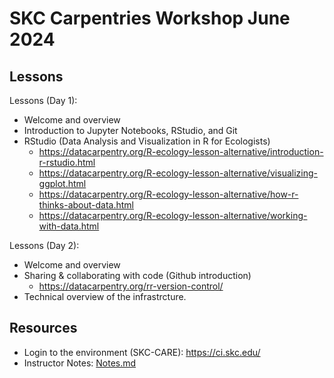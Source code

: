 # SKC Carpentries Workshop June 2024

## Lessons

Lessons (Day 1):

  * Welcome and overview
  * Introduction to Jupyter Notebooks, RStudio, and Git
  * RStudio (Data Analysis and Visualization in R for Ecologists)
    * https://datacarpentry.org/R-ecology-lesson-alternative/introduction-r-rstudio.html
    * https://datacarpentry.org/R-ecology-lesson-alternative/visualizing-ggplot.html
    * https://datacarpentry.org/R-ecology-lesson-alternative/how-r-thinks-about-data.html
    * https://datacarpentry.org/R-ecology-lesson-alternative/working-with-data.html

Lessons (Day 2):

  * Welcome and overview
  * Sharing & collaborating with code (Github introduction)
    * https://datacarpentry.org/rr-version-control/
  * Technical overview of the infrastrcture.

## Resources

  * Login to the environment (SKC-CARE): https://ci.skc.edu/
  * Instructor Notes: [Notes.md](Notes.md)
